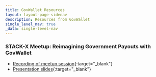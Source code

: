 ```yaml
---
title: GovWallet Resources
layout: layout-page-sidenav
description: Resources from GovWallet  
single_level_nav: true
_data: single-level-nav
---
```


### STACK-X Meetup: Reimagining Government Payouts with GovWallet

- [Recording of meetup session](/communities/events/stack-x-meetups/hybrid-reimagining-government-payouts-with-govwallet/overview.html){:target="_blank"}
- [Presentation slides](/assets/files/govwallet-stack-x-presentation.pdf){:target="_blank"}
